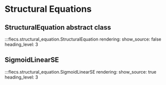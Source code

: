 # Structural Equations

## StructuralEquation abstract class

:::flecs.structural_equation.StructuralEquation
    rendering:
      show_source: false
      heading_level: 3

## SigmoidLinearSE

:::flecs.structural_equation.SigmoidLinearSE
    rendering:
      show_source: true
      heading_level: 3
